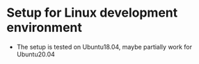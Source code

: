 # Setup for Linux development environment

- The setup is tested on Ubuntu18.04, maybe partially work for Ubuntu20.04